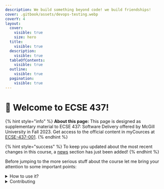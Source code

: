 ```yaml
---
description: We build something beyond code! we build friendships!
cover: .gitbook/assets/devops-testing.webp
coverY: 4
layout:
  cover:
    visible: true
    size: hero
  title:
    visible: true
  description:
    visible: true
  tableOfContents:
    visible: true
  outline:
    visible: true
  pagination:
    visible: true
---
```


# 👋 Welcome to ECSE 437!

{% hint style="info" %}
**About this page:** This page is designed as supplementary material to ECSE 437: Software Delivery offered by McGill University in Fall 2023. Get access to the official content in myCources at [ECSE-437-001](https://mycourses2.mcgill.ca/d2l/home/659807).
{% endhint %}

{% hint style="success" %}
To keep you updated about the most recent changes in this course,  a [news](news.md) section has just been added!&#x20;
{% endhint %}

Before jumping to the more serious stuff about the course let me bring your attention to some important points:

<details>

<summary>How to use it?</summary>

This space is designed to be read linearly, so start with the Team Section and work down from there! Some sections such as **Lecture Notes** are still in progress and will not be used as resources in any exams.

</details>

<details>

<summary>Contributing</summary>

If you want to contribute changes, start a new change request and submit it for review. We use the [fork and pull](https://help.github.com/articles/using-pull-requests/#fork--pull) model to manage changes. More information about [forking a repository](https://help.github.com/articles/fork-a-repo/) and [making a Pull Request](https://help.github.com/articles/using-pull-requests/).\
_**If your pull request is accepted you will be awarded with 1 to 5 bunes points!** (typos are not included!)_

</details>
